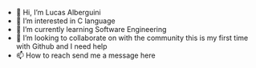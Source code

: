 - 👋 Hi, I’m Lucas Alberguini
- 👀 I’m interested in C language 
- 🌱 I’m currently learning Software Engineering 
- 💞️ I’m looking to collaborate on with the community this is my first time with Github and I need help
- 📫 How to reach send me a message here
